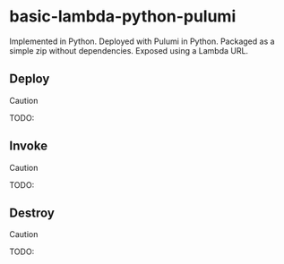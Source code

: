 # basic-lambda-python-pulumi

Implemented in Python. Deployed with Pulumi in Python. Packaged as a simple zip without dependencies.
Exposed using a Lambda URL.

## Deploy

> [!CAUTION]
> TODO:

## Invoke

> [!CAUTION]
> TODO:

## Destroy

> [!CAUTION]
> TODO: